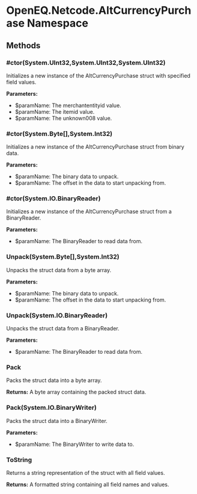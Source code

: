﻿# OpenEQ.Netcode.AltCurrencyPurchase Namespace

## Methods

### #ctor(System.UInt32,System.UInt32,System.UInt32)

Initializes a new instance of the AltCurrencyPurchase struct with specified field values.

**Parameters:**

- $paramName: The merchantentityid value.
- $paramName: The itemid value.
- $paramName: The unknown008 value.

### #ctor(System.Byte[],System.Int32)

Initializes a new instance of the AltCurrencyPurchase struct from binary data.

**Parameters:**

- $paramName: The binary data to unpack.
- $paramName: The offset in the data to start unpacking from.

### #ctor(System.IO.BinaryReader)

Initializes a new instance of the AltCurrencyPurchase struct from a BinaryReader.

**Parameters:**

- $paramName: The BinaryReader to read data from.

### Unpack(System.Byte[],System.Int32)

Unpacks the struct data from a byte array.

**Parameters:**

- $paramName: The binary data to unpack.
- $paramName: The offset in the data to start unpacking from.

### Unpack(System.IO.BinaryReader)

Unpacks the struct data from a BinaryReader.

**Parameters:**

- $paramName: The BinaryReader to read data from.

### Pack

Packs the struct data into a byte array.

**Returns:** A byte array containing the packed struct data.

### Pack(System.IO.BinaryWriter)

Packs the struct data into a BinaryWriter.

**Parameters:**

- $paramName: The BinaryWriter to write data to.

### ToString

Returns a string representation of the struct with all field values.

**Returns:** A formatted string containing all field names and values.


